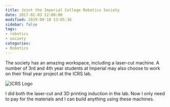 ```yaml
---
title: Joint the Imperial College Robotics Society
date: 2017-02-03 12:00:00
modified: 2019-09-18 13:05:36
sidebar: false
tags:
- robotics
- society
categories:
- Robotics
---
```


The society has an amazing workspace, including a laser-cut machine. A number of 3rd and 4th year students at Imperial may also choose to work on their final year project at the ICRS lab.

<!--more-->

![ICRS Logo](ICRS_Logo.png)

I did both the laser-cut and 3D printing induction in the lab. Now I only need to pay for the materials and I can build anything using these machines.
